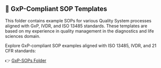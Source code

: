 ## 📁 GxP-Compliant SOP Templates


This folder contains example SOPs for various Quality System processes aligned with GxP, IVDR, and ISO 13485 standards. These templates are based on my experience in quality management in the diagnostics and life sciences domain.

Explore GxP-compliant SOP examples aligned with ISO 13485, IVDR, and 21 CFR standards:

👉 [GxP-SOPs Folder](./GxP-SOPs)
